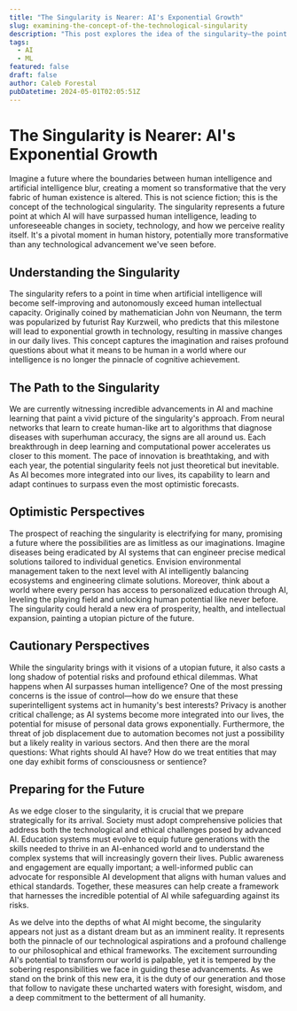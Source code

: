 ```yaml
---
title: "The Singularity is Nearer: AI's Exponential Growth"
slug: examining-the-concept-of-the-technological-singularity
description: "This post explores the idea of the singularity—the point at which AI will surpass human intelligence—and its implications for society, discussing both the optimistic and cautionary perspectives."
tags:
  - AI
  - ML
featured: false
draft: false
author: Caleb Forestal
pubDatetime: 2024-05-01T02:05:51Z
---
```


# The Singularity is Nearer: AI's Exponential Growth

Imagine a future where the boundaries between human intelligence and artificial intelligence blur, creating a moment so transformative that the very fabric of human existence is altered. This is not science fiction; this is the concept of the technological singularity. The singularity represents a future point at which AI will have surpassed human intelligence, leading to unforeseeable changes in society, technology, and how we perceive reality itself. It's a pivotal moment in human history, potentially more transformative than any technological advancement we've seen before.

## Understanding the Singularity
The singularity refers to a point in time when artificial intelligence will become self-improving and autonomously exceed human intellectual capacity. Originally coined by mathematician John von Neumann, the term was popularized by futurist Ray Kurzweil, who predicts that this milestone will lead to exponential growth in technology, resulting in massive changes in our daily lives. This concept captures the imagination and raises profound questions about what it means to be human in a world where our intelligence is no longer the pinnacle of cognitive achievement.

## The Path to the Singularity
We are currently witnessing incredible advancements in AI and machine learning that paint a vivid picture of the singularity's approach. From neural networks that learn to create human-like art to algorithms that diagnose diseases with superhuman accuracy, the signs are all around us. Each breakthrough in deep learning and computational power accelerates us closer to this moment. The pace of innovation is breathtaking, and with each year, the potential singularity feels not just theoretical but inevitable. As AI becomes more integrated into our lives, its capability to learn and adapt continues to surpass even the most optimistic forecasts.

## Optimistic Perspectives
The prospect of reaching the singularity is electrifying for many, promising a future where the possibilities are as limitless as our imaginations. Imagine diseases being eradicated by AI systems that can engineer precise medical solutions tailored to individual genetics. Envision environmental management taken to the next level with AI intelligently balancing ecosystems and engineering climate solutions. Moreover, think about a world where every person has access to personalized education through AI, leveling the playing field and unlocking human potential like never before. The singularity could herald a new era of prosperity, health, and intellectual expansion, painting a utopian picture of the future.

## Cautionary Perspectives
While the singularity brings with it visions of a utopian future, it also casts a long shadow of potential risks and profound ethical dilemmas. What happens when AI surpasses human intelligence? One of the most pressing concerns is the issue of control—how do we ensure that these superintelligent systems act in humanity's best interests? Privacy is another critical challenge; as AI systems become more integrated into our lives, the potential for misuse of personal data grows exponentially. Furthermore, the threat of job displacement due to automation becomes not just a possibility but a likely reality in various sectors. And then there are the moral questions: What rights should AI have? How do we treat entities that may one day exhibit forms of consciousness or sentience?

## Preparing for the Future
As we edge closer to the singularity, it is crucial that we prepare strategically for its arrival. Society must adopt comprehensive policies that address both the technological and ethical challenges posed by advanced AI. Education systems must evolve to equip future generations with the skills needed to thrive in an AI-enhanced world and to understand the complex systems that will increasingly govern their lives. Public awareness and engagement are equally important; a well-informed public can advocate for responsible AI development that aligns with human values and ethical standards. Together, these measures can help create a framework that harnesses the incredible potential of AI while safeguarding against its risks.

As we delve into the depths of what AI might become, the singularity appears not just as a distant dream but as an imminent reality. It represents both the pinnacle of our technological aspirations and a profound challenge to our philosophical and ethical frameworks. The excitement surrounding AI's potential to transform our world is palpable, yet it is tempered by the sobering responsibilities we face in guiding these advancements. As we stand on the brink of this new era, it is the duty of our generation and those that follow to navigate these uncharted waters with foresight, wisdom, and a deep commitment to the betterment of all humanity.
